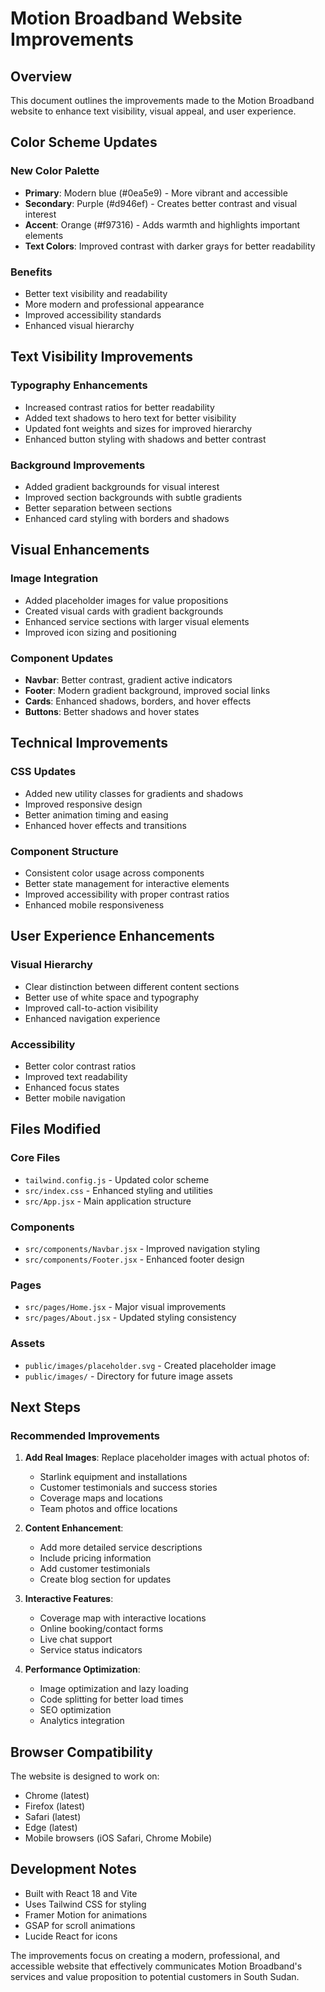 # Motion Broadband Website Improvements

## Overview
This document outlines the improvements made to the Motion Broadband website to enhance text visibility, visual appeal, and user experience.

## Color Scheme Updates

### New Color Palette
- **Primary**: Modern blue (#0ea5e9) - More vibrant and accessible
- **Secondary**: Purple (#d946ef) - Creates better contrast and visual interest
- **Accent**: Orange (#f97316) - Adds warmth and highlights important elements
- **Text Colors**: Improved contrast with darker grays for better readability

### Benefits
- Better text visibility and readability
- More modern and professional appearance
- Improved accessibility standards
- Enhanced visual hierarchy

## Text Visibility Improvements

### Typography Enhancements
- Increased contrast ratios for better readability
- Added text shadows to hero text for better visibility
- Updated font weights and sizes for improved hierarchy
- Enhanced button styling with shadows and better contrast

### Background Improvements
- Added gradient backgrounds for visual interest
- Improved section backgrounds with subtle gradients
- Better separation between sections
- Enhanced card styling with borders and shadows

## Visual Enhancements

### Image Integration
- Added placeholder images for value propositions
- Created visual cards with gradient backgrounds
- Enhanced service sections with larger visual elements
- Improved icon sizing and positioning

### Component Updates
- **Navbar**: Better contrast, gradient active indicators
- **Footer**: Modern gradient background, improved social links
- **Cards**: Enhanced shadows, borders, and hover effects
- **Buttons**: Better shadows and hover states

## Technical Improvements

### CSS Updates
- Added new utility classes for gradients and shadows
- Improved responsive design
- Better animation timing and easing
- Enhanced hover effects and transitions

### Component Structure
- Consistent color usage across components
- Better state management for interactive elements
- Improved accessibility with proper contrast ratios
- Enhanced mobile responsiveness

## User Experience Enhancements

### Visual Hierarchy
- Clear distinction between different content sections
- Better use of white space and typography
- Improved call-to-action visibility
- Enhanced navigation experience

### Accessibility
- Better color contrast ratios
- Improved text readability
- Enhanced focus states
- Better mobile navigation

## Files Modified

### Core Files
- `tailwind.config.js` - Updated color scheme
- `src/index.css` - Enhanced styling and utilities
- `src/App.jsx` - Main application structure

### Components
- `src/components/Navbar.jsx` - Improved navigation styling
- `src/components/Footer.jsx` - Enhanced footer design

### Pages
- `src/pages/Home.jsx` - Major visual improvements
- `src/pages/About.jsx` - Updated styling consistency

### Assets
- `public/images/placeholder.svg` - Created placeholder image
- `public/images/` - Directory for future image assets

## Next Steps

### Recommended Improvements
1. **Add Real Images**: Replace placeholder images with actual photos of:
   - Starlink equipment and installations
   - Customer testimonials and success stories
   - Coverage maps and locations
   - Team photos and office locations

2. **Content Enhancement**:
   - Add more detailed service descriptions
   - Include pricing information
   - Add customer testimonials
   - Create blog section for updates

3. **Interactive Features**:
   - Coverage map with interactive locations
   - Online booking/contact forms
   - Live chat support
   - Service status indicators

4. **Performance Optimization**:
   - Image optimization and lazy loading
   - Code splitting for better load times
   - SEO optimization
   - Analytics integration

## Browser Compatibility
The website is designed to work on:
- Chrome (latest)
- Firefox (latest)
- Safari (latest)
- Edge (latest)
- Mobile browsers (iOS Safari, Chrome Mobile)

## Development Notes
- Built with React 18 and Vite
- Uses Tailwind CSS for styling
- Framer Motion for animations
- GSAP for scroll animations
- Lucide React for icons

The improvements focus on creating a modern, professional, and accessible website that effectively communicates Motion Broadband's services and value proposition to potential customers in South Sudan. 
